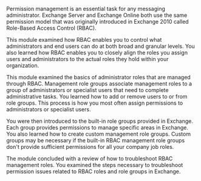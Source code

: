 Permission management is an essential task for any messaging administrator. Exchange Server and Exchange Online both use the same permission model that was originally introduced in Exchange 2010 called Role-Based Access Control (RBAC).

This module examined how RBAC enables you to control what administrators and end users can do at both broad and granular levels. You also learned how RBAC enables you to closely align the roles you assign users and administrators to the actual roles they hold within your organization.

This module examined the basics of administrator roles that are managed through RBAC. Management role groups associate management roles to a group of administrators or specialist users that need to complete administrative tasks. You learned how to add or remove users to or from role groups. This process is how you most often assign permissions to administrators or specialist users.

You were then introduced to the built-in role groups provided in Exchange. Each group provides permissions to manage specific areas in Exchange. You also learned how to create custom management role groups. Custom groups may be necessary if the built-in RBAC management role groups don't provide sufficient permissions for all your company job roles.

The module concluded with a review of how to troubleshoot RBAC management roles. You examined the steps necessary to troubleshoot permission issues related to RBAC roles and role groups in Exchange.
